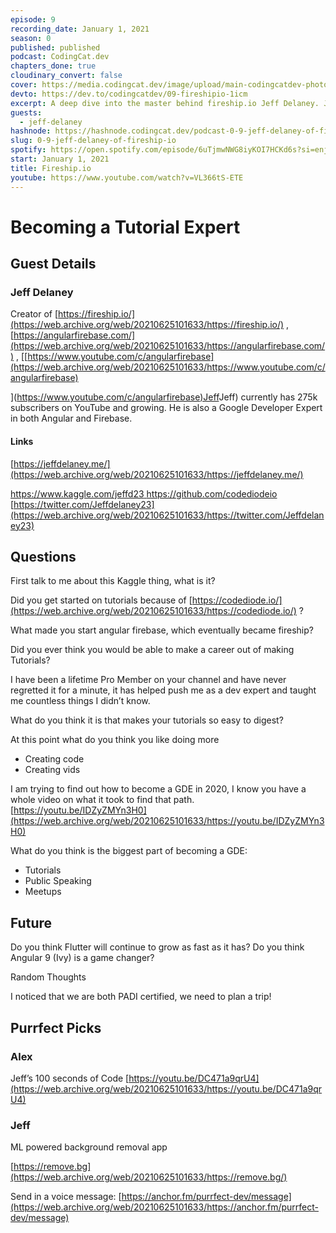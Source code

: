 ```yaml
---
episode: 9
recording_date: January 1, 2021
season: 0
published: published
podcast: CodingCat.dev
chapters_done: true
cloudinary_convert: false
cover: https://media.codingcat.dev/image/upload/main-codingcatdev-photo/s3aphcb0oolagf7lxwqs.png
devto: https://dev.to/codingcatdev/09-fireshipio-1icm
excerpt: A deep dive into the master behind fireship.io Jeff Delaney. Jeff explains how he makes such great tutorials.
guests:
  - jeff-delaney
hashnode: https://hashnode.codingcat.dev/podcast-0-9-jeff-delaney-of-fireship-io
slug: 0-9-jeff-delaney-of-fireship-io
spotify: https://open.spotify.com/episode/6uTjmwNWG8iyKOI7HCKd6s?si=enjRh1GmTS-aS1UKfBjdYg
start: January 1, 2021
title: Fireship.io
youtube: https://www.youtube.com/watch?v=VL366tS-ETE
---
```


# Becoming a Tutorial Expert

## Guest Details

### Jeff Delaney

Creator of [https://fireship.io/](https://web.archive.org/web/20210625101633/https://fireship.io/) , [https://angularfirebase.com/](https://web.archive.org/web/20210625101633/https://angularfirebase.com/) , \[[https://www.youtube.com/c/angularfirebase](https://web.archive.org/web/20210625101633/https://www.youtube.com/c/angularfirebase)

\]([https://www.youtube.com/c/angularfirebase)Jeff](https://web.archive.org/web/20210625101633/https://www.youtube.com/c/angularfirebase)Jeff) currently has 275k subscribers on YouTube and growing. He is also a Google Developer Expert in both Angular and Firebase.

#### Links

[https://jeffdelaney.me/](https://web.archive.org/web/20210625101633/https://jeffdelaney.me/)

[https://www.kaggle.com/jeffd23
](https://web.archive.org/web/20210625101633/https://www.kaggle.com/jeffd23)[https://github.com/codediodeio
](https://web.archive.org/web/20210625101633/https://github.com/codediodeio)[https://twitter.com/Jeffdelaney23](https://web.archive.org/web/20210625101633/https://twitter.com/Jeffdelaney23)

## Questions

First talk to me about this Kaggle thing, what is it?

Did you get started on tutorials because of [https://codediode.io/](https://web.archive.org/web/20210625101633/https://codediode.io/) ?

What made you start angular firebase, which eventually became fireship?

Did you ever think you would be able to make a career out of making Tutorials?

I have been a lifetime Pro Member on your channel and have never regretted it for a minute, it has helped push me as a dev expert and taught me countless things I didn’t know.

What do you think it is that makes your tutorials so easy to digest?

At this point what do you think you like doing more

- Creating code
- Creating vids

I am trying to find out how to become a GDE in 2020, I know you have a whole video on what it took to find that path. [https://youtu.be/IDZyZMYn3H0](https://web.archive.org/web/20210625101633/https://youtu.be/IDZyZMYn3H0)

What do you think is the biggest part of becoming a GDE:

- Tutorials
- Public Speaking
- Meetups

## Future

Do you think Flutter will continue to grow as fast as it has?
Do you think Angular 9 (Ivy) is a game changer?

Random Thoughts

I noticed that we are both PADI certified, we need to plan a trip!

## Purrfect Picks

### Alex

Jeff’s 100 seconds of Code
[https://youtu.be/DC471a9qrU4](https://web.archive.org/web/20210625101633/https://youtu.be/DC471a9qrU4)

### Jeff

ML powered background removal app

[https://remove.bg](https://web.archive.org/web/20210625101633/https://remove.bg/)

Send in a voice message: [https://anchor.fm/purrfect-dev/message](https://web.archive.org/web/20210625101633/https://anchor.fm/purrfect-dev/message)
